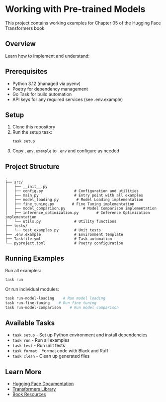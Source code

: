 # Working with Pre-trained Models

This project contains working examples for Chapter 05 of the Hugging Face Transformers book.

## Overview

Learn how to implement and understand:

## Prerequisites

- Python 3.12 (managed via pyenv)
- Poetry for dependency management
- Go Task for build automation
- API keys for any required services (see .env.example)

## Setup

1. Clone this repository
2. Run the setup task:
   ```bash
   task setup
   ```
3. Copy `.env.example` to `.env` and configure as needed

## Project Structure

```
.
├── src/
│   ├── __init__.py
│   ├── config.py              # Configuration and utilities
│   ├── main.py                # Entry point with all examples
│   ├── model_loading.py        # Model Loading implementation
│   ├── fine_tuning.py        # Fine Tuning implementation
│   ├── model_comparison.py        # Model Comparison implementation
│   ├── inference_optimization.py        # Inference Optimization implementation
│   └── utils.py               # Utility functions
├── tests/
│   └── test_examples.py       # Unit tests
├── .env.example               # Environment template
├── Taskfile.yml               # Task automation
└── pyproject.toml             # Poetry configuration
```

## Running Examples

Run all examples:
```bash
task run
```

Or run individual modules:
```bash
task run-model-loading    # Run model loading
task run-fine-tuning    # Run fine tuning
task run-model-comparison    # Run model comparison
```

## Available Tasks

- `task setup` - Set up Python environment and install dependencies
- `task run` - Run all examples
- `task test` - Run unit tests
- `task format` - Format code with Black and Ruff
- `task clean` - Clean up generated files

## Learn More

- [Hugging Face Documentation](https://huggingface.co/docs)
- [Transformers Library](https://github.com/huggingface/transformers)
- [Book Resources](https://example.com/book-resources)
